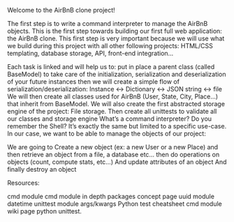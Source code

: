 Welcome to the AirBnB clone project!

The first step is to write a command interpreter to manage the AirBnB objects.
This is the first step towards building our first full web application: the AirBnB clone. This first step is very important because we will use what we build during this project with all other following projects: HTML/CSS templating, database storage, API, front-end integration…

Each task is linked and will help us to:
put in place a parent class (called BaseModel) to take care of the initialization, serialization and deserialization of your future instances
then we will create a simple flow of serialization/deserialization: Instance <-> Dictionary <-> JSON string <-> file
We will then create all classes used for AirBnB (User, State, City, Place…) that inherit from BaseModel.
We will also create the first abstracted storage engine of the project: File storage.
Then create all unittests to validate all our classes and storage engine
What’s a command interpreter?
Do you remember the Shell? It’s exactly the same but limited to a specific use-case. In our case, we want to be able to manage the objects of our project:

We are going to Create a new object (ex: a new User or a new Place)
and then retrieve an object from a file, a database etc…
then do operations on objects (count, compute stats, etc…)
And update attributes of an object
And finally destroy an object

Resources:

cmd module
cmd module in depth
packages concept page
uuid module
datetime
unittest module
args/kwargs
Python test cheatsheet
cmd module wiki page
python unittest.
